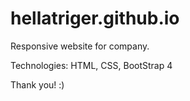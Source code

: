 # hellatriger.github.io
 Responsive website for company.
 
 Technologies: HTML, CSS, BootStrap 4
 
 Thank you! :)
